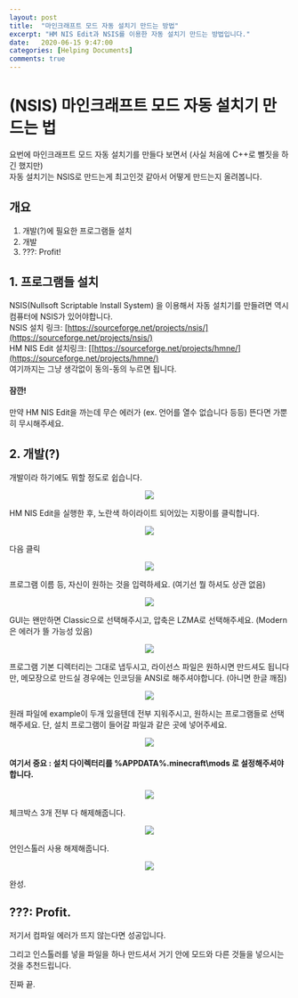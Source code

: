 ```yaml
---
layout: post
title:  "마인크래프트 모드 자동 설치기 만드는 방법"
excerpt: "HM NIS Edit과 NSIS를 이용한 자동 설치기 만드는 방법입니다."
date:   2020-06-15 9:47:00
categories: [Helping Documents]
comments: true
---
```

# (NSIS) 마인크래프트 모드 자동 설치기 만드는 법

요번에 마인크래프트 모드 자동 설치기를 만들다 보면서 (사실 처음에 C++로 뻘짓을 하긴 했지만)</br>
자동 설치기는 NSIS로 만드는게 최고인것 같아서 어떻게 만드는지 올려봅니다.

## 개요

1. 개발(?)에 필요한 프로그램들 설치
2. 개발
3. ???: Profit!

## 1. 프로그램들 설치

NSIS(Nullsoft Scriptable Install System) 을 이용해서 자동 설치기를 만들려면 역시 컴퓨터에 NSIS가 있어야합니다. </br>
NSIS 설치 링크: [https://sourceforge.net/projects/nsis/](https://sourceforge.net/projects/nsis/)</br>
HM NIS Edit 설치링크: [[https://sourceforge.net/projects/hmne/](https://sourceforge.net/projects/hmne/)</br>
여기까지는 그냥 생각없이 동의-동의 누르면 됩니다.
#### 잠깐!

만약 HM NIS Edit을 까는데 무슨 에러가 (ex. 언어를 열수 없습니다 등등) 뜬다면 가뿐히 무시해주세요.

## 2. 개발(?)

개발이라 하기에도 뭐할 정도로 쉽습니다.
<p align="center">
<img align ="center" src = "https://i.ibb.co/7rZTRpK/1.png">
</p>

HM NIS Edit을 실행한 후, 노란색 하이라이트 되어있는 지팡이를 클릭합니다.

<p align="center">
<img align ="center" src = "https://i.ibb.co/cQV9vnX/2.png">
</p>

다음 클릭

<p align="center">
<img align ="center" src = "https://i.ibb.co/nnV4MZS/3.png">
</p>

프로그램 이름 등, 자신이 원하는 것을 입력하세요. (여기선 뭘 하셔도 상관 없음)

<p align="center">
<img align ="center" src = "https://i.ibb.co/LNfKZGn/4.png">
</p>

GUI는 왠만하면 Classic으로 선택해주시고, 압축은 LZMA로 선택해주세요. (Modern은 에러가 뜰 가능성 있음)

<p align="center">
<img align ="center" src = "https://i.ibb.co/1fxVhxc/5.png">
</p>

프로그램 기본 디렉터리는 그대로 냅두시고, 라이선스 파일은 원하시면 만드셔도 됩니다만,
메모장으로 만드실 경우에는 인코딩을 ANSI로 해주셔야합니다. (아니면 한글 깨짐)

<p align="center">
<img align ="center" src = "https://i.ibb.co/rH55VgH/6.png">
</p>

원래 파일에 example이 두개 있을텐데 전부 지워주시고, 원하시는 프로그램들로 선택해주세요.
단, 설치 프로그램이 들어갈 파일과 같은 곳에 넣어주세요.

<p align="center">
<img align ="center" src = "https://i.ibb.co/44vNBGx/7.png">
</p>

#### 여기서 중요 : 설치 다이렉터리를 %APPDATA%\.minecraft\mods 로 설정해주셔야합니다.

<p align="center">
<img align ="center" src = "https://i.ibb.co/j3ZKg5h/8.png">
</p>

체크박스 3개 전부 다 해제해줍니다.

<p align="center">
<img align ="center" src = "https://i.ibb.co/ftvkKJp/9.png">
</p>

언인스톨러 사용 해제해줍니다.

<p align="center">
<img align ="center" src = "https://i.ibb.co/Z1Tcyww/10.png">
</p>

완성.

## ???: Profit.

저기서 컴파일 에러가 뜨지 않는다면 성공입니다.  

그리고 인스톨러를 넣을 파일을 하나 만드셔서 거기 안에 모드와 다른 것들을 넣으시는 것을 추천드립니다.

진짜 끝.
